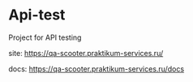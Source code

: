 # Api-test
Project for API testing

site: https://qa-scooter.praktikum-services.ru/

docs: https://qa-scooter.praktikum-services.ru/docs
